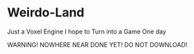 # Weirdo-Land
Just a Voxel Engine I hope to Turn into a Game One day

WARNING! NOWHERE NEAR DONE YET! DO NOT DOWNLOAD!
